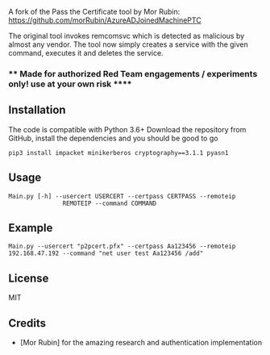 A fork of the Pass the Certificate tool by Mor Rubin: https://github.com/morRubin/AzureADJoinedMachinePTC

The original tool invokes remcomsvc which is detected as malicious by almost any vendor.
The tool now simply creates a service with the given command, executes it and deletes the service.

### ** Made for authorized Red Team engagements / experiments only! use at your own risk ****

## Installation
The code is compatible with Python 3.6+
Download the repository from GitHub, install the dependencies and you should be good to go

```
pip3 install impacket minikerberos cryptography==3.1.1 pyasn1
```

## Usage

```
Main.py [-h] --usercert USERCERT --certpass CERTPASS --remoteip
               REMOTEIP --command COMMAND
```

## Example

```
Main.py --usercert "p2pcert.pfx" --certpass Aa123456 --remoteip 192.168.47.192 --command "net user test Aa123456 /add"
```

## License
MIT

## Credits
* [Mor Rubin] for the amazing research and authentication implementation
